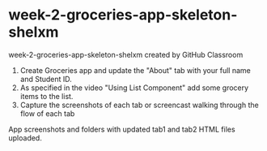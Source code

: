# week-2-groceries-app-skeleton-shelxm
week-2-groceries-app-skeleton-shelxm created by GitHub Classroom

1) Create Groceries app and update the "About" tab with your full name and Student ID.
2) As specified in the video "Using List Component" add some grocery items to the list.
3) Capture the screenshots of each tab or screencast walking through the flow of each tab

App screenshots and folders with updated tab1 and tab2 HTML files uploaded.
